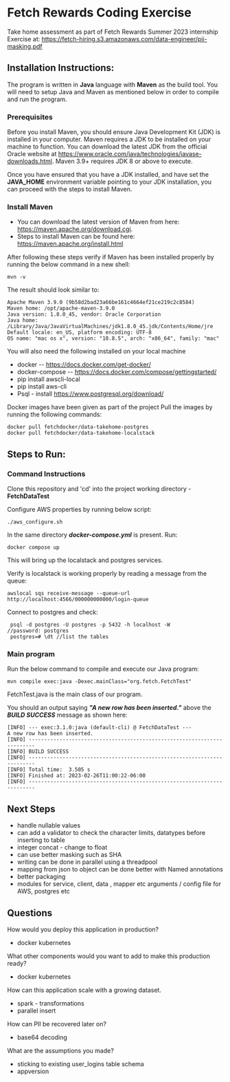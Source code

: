 # Fetch Rewards Coding Exercise
Take home assessment as part of Fetch Rewards Summer 2023 internship
Exercise at: https://fetch-hiring.s3.amazonaws.com/data-engineer/pii-masking.pdf

## Installation Instructions:
The program is written in **Java** language with **Maven** as the build tool. You will need to setup Java and Maven as mentioned below in order to compile and run the program.
### Prerequisites
Before you install Maven, you should ensure Java Development Kit (JDK) is installed in your computer. Maven requires a JDK to be installed on your machine to function. You can download the latest JDK from the official Oracle website at https://www.oracle.com/java/technologies/javase-downloads.html. Maven 3.9+ requires JDK 8 or above to execute.

Once you have ensured that you have a JDK installed, and have set the **JAVA_HOME** environment variable pointing to your JDK installation, you can proceed with the steps to install Maven.

### Install Maven
- You can download the latest version of Maven from here: https://maven.apache.org/download.cgi.
- Steps to install Maven can be found here: https://maven.apache.org/install.html

After following these steps verify if Maven has been installed properly by running the below command in a new shell:
```
mvn -v
```
The result should look similar to:
```
Apache Maven 3.9.0 (9b58d2bad23a66be161c4664ef21ce219c2c8584)
Maven home: /opt/apache-maven-3.9.0
Java version: 1.8.0_45, vendor: Oracle Corporation
Java home: /Library/Java/JavaVirtualMachines/jdk1.8.0_45.jdk/Contents/Home/jre
Default locale: en_US, platform encoding: UTF-8
OS name: "mac os x", version: "10.8.5", arch: "x86_64", family: "mac"
```

You will also need the following installed on your local machine
- docker -- https://docs.docker.com/get-docker/
- docker-compose -- https://docs.docker.com/compose/gettingstarted/
- pip install awscli-local
- pip install aws-cli 
- Psql - install https://www.postgresql.org/download/

Docker images have been given as part of the project
Pull the images by running the following commands:
```agsl
docker pull fetchdocker/data-takehome-postgres
docker pull fetchdocker/data-takehome-localstack
```

## Steps to Run:

### Command Instructions
Clone this repository and 'cd' into the project working directory - **FetchDataTest**

Configure AWS properties by running below script:
```agsl
./aws_configure.sh
```
In the same directory ***docker-compose.yml*** is present. Run:
```agsl
docker compose up
```
This will bring up the localstack and postgres services.

Verify is localstack is working properly by reading a message from the queue:
```agsl
awslocal sqs receive-message --queue-url http://localhost:4566/000000000000/login-queue
```
Connect to postgres and check:
```agsl
 psql -d postgres -U postgres -p 5432 -h localhost -W
//password: postgres
 postgres=# \dt //list the tables
```
### Main program
Run the below command to compile and execute our Java program:
```
mvn compile exec:java -Dexec.mainClass="org.fetch.FetchTest" 
```
FetchTest.java is the main class of our program.

You should an output saying ***"A new row has been inserted."*** above the ***BUILD SUCCESS*** message as shown here:
```agsl
[INFO] --- exec:3.1.0:java (default-cli) @ FetchDataTest ---
A new row has been inserted.
[INFO] ------------------------------------------------------------------------
[INFO] BUILD SUCCESS
[INFO] ------------------------------------------------------------------------
[INFO] Total time:  3.505 s
[INFO] Finished at: 2023-02-26T11:00:22-06:00
[INFO] ------------------------------------------------------------------------
```
## Next Steps
- handle nullable values
- can add a validator to check the character limits, datatypes before inserting to table
- integer concat - change to float
- can use better masking such as SHA
- writing can be done in parallel using a threadpool
- mapping from json to object can be done better with Named annotations
- better packaging
- modules for service, client, data , mapper etc
  arguments / config file for AWS, postgres etc


## Questions
How would you deploy this application in production?
- docker kubernetes 

What other components would you want to add to make this production ready?
- docker kubernetes

How can this application scale with a growing dataset.
- spark - transformations
- parallel insert 

How can PII be recovered later on?
- base64 decoding

What are the assumptions you made?
- sticking to existing user_logins table schema
- appversion
